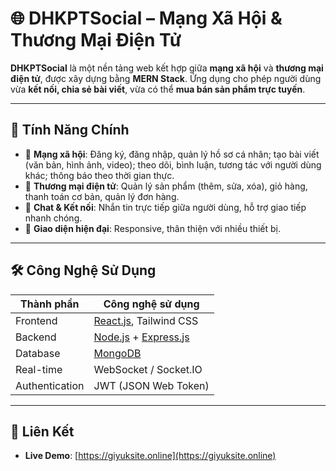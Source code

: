 # 🌐 DHKPTSocial – Mạng Xã Hội & Thương Mại Điện Tử

**DHKPTSocial** là một nền tảng web kết hợp giữa **mạng xã hội** và **thương mại điện tử**, được xây dựng bằng **MERN Stack**. Ứng dụng cho phép người dùng vừa **kết nối, chia sẻ bài viết**, vừa có thể **mua bán sản phẩm trực tuyến**.

---

## 🚀 Tính Năng Chính

- 📝 **Mạng xã hội**: Đăng ký, đăng nhập, quản lý hồ sơ cá nhân; tạo bài viết (văn bản, hình ảnh, video); theo dõi, bình luận, tương tác với người dùng khác; thông báo theo thời gian thực.
- 🛒 **Thương mại điện tử**: Quản lý sản phẩm (thêm, sửa, xóa), giỏ hàng, thanh toán cơ bản, quản lý đơn hàng.
- 💬 **Chat & Kết nối**: Nhắn tin trực tiếp giữa người dùng, hỗ trợ giao tiếp nhanh chóng.
- 🎨 **Giao diện hiện đại**: Responsive, thân thiện với nhiều thiết bị.

---

## 🛠️ Công Nghệ Sử Dụng

| Thành phần     | Công nghệ sử dụng                  |
|----------------|-----------------------------------|
| Frontend       | [React.js](https://react.dev/), Tailwind CSS |
| Backend        | [Node.js](https://nodejs.org/) + [Express.js](https://expressjs.com/) |
| Database       | [MongoDB](https://www.mongodb.com/) |
| Real-time      | WebSocket / Socket.IO |
| Authentication | JWT (JSON Web Token) |

---

## 🔗 Liên Kết

- **Live Demo**: [https://giyuksite.online](https://giyuksite.online)
